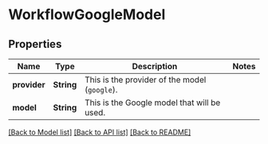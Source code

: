 # WorkflowGoogleModel

## Properties

Name | Type | Description | Notes
------------ | ------------- | ------------- | -------------
**provider** | **String** | This is the provider of the model (`google`). | 
**model** | **String** | This is the Google model that will be used. | 

[[Back to Model list]](../README.md#documentation-for-models) [[Back to API list]](../README.md#documentation-for-api-endpoints) [[Back to README]](../README.md)


